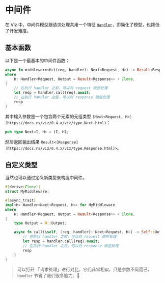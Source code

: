 # 中间件

在 Viz 中，中间件模型跟请求处理共用一个特征 [`Handler`]，即简化了模型，也降低了开发难度。

## 基本函数

以下是一个最基本的中间件函数：

```rust
async fn middleware<H>((req, handler): Next<Request, H>) -> Result<Response>
where
    H: Handler<Request, Output = Result<Response>> + Clone,
{
    // 在执行 handler 之前，可以对 request 做些处理
    let resp = handler.call(req).await;
    // 在执行 handler 之后，可以对 response 做些处理
    resp
}
```

其中输入参数是一个包含两个元素的元组类型
`[Next<Request, H>](https://docs.rs/viz/0.4.x/viz/type.Next.html)`：

```rust
pub type Next<I, H> = (I, H);
```

然后返回输出结果 `Result<[Response](https://docs.rs/viz/0.4.x/viz/type.Response.html)>`。

## 自定义类型

当然也可以通过定义新类型来构造中间件。

```rust
#[derive(Clone)]
struct MyMiddleware;

#[async_trait]
impl<H> Handler<Next<Request, H>> for MyMiddleware
where
    H: Handler<Request, Output = Result<Response>> + Clone,
{
    type Output = H::Output;

    async fn call(&self, (req, handler): Next<Request, H>) -> Self::Output {
        // 在执行 handler 之前，可以对 request 做些处理
        let resp = handler.call(req).await;
        // 在执行 handler 之后，可以对 response 做些处理
        resp
    }
}
```

> 可以打开 「请求处理」进行对比，它们非常相似，只是参数不同而已，`Handler` 节省了我们很多脑力。🦀️

[`handler`]: https://docs.rs/viz/0.4.x/viz/trait.Handler.html
